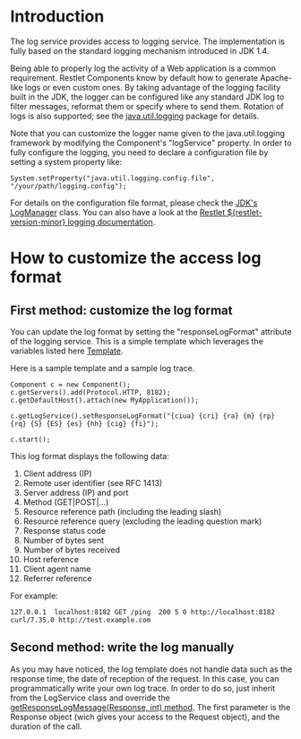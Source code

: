 # Introduction

The log service provides access to logging service. The implementation
is fully based on the standard logging mechanism introduced in JDK 1.4.

Being able to properly log the activity of a Web application is a common
requirement. Restlet Components know by default how to generate
Apache-like logs or even custom ones. By taking advantage of the logging
facility built in the JDK, the logger can be configured like any
standard JDK log to filter messages, reformat them or specify where to
send them. Rotation of logs is also supported; see the
[java.util.logging](http://docs.oracle.com/javase/1.5.0/docs/api/java/util/logging/package-summary.html)
package for details.

Note that you can customize the logger name given to the
java.util.logging framework by modifying the Component's "logService"
property. In order to fully configure the logging, you need to declare a
configuration file by setting a system property like:

<pre class="language-java"><code class="language-java">System.setProperty("java.util.logging.config.file", "/your/path/logging.config"); 
</code></pre>

For details on the configuration file format, please check the [JDK's
LogManager](http://docs.oracle.com/javase/6/docs/api/index.html?java/util/logging/LogManager.html)
class. You can also have a look at the [Restlet ${restlet-version-minor} logging
documentation](guide:///editions/jse/logging).

# How to customize the access log format

## First method: customize the log format

You can update the log format by setting the "responseLogFormat" attribute of the logging service.
This is a simple template which leverages the variables listed here
[Template](javadocs://jse/api/org/restlet/util/Resolver.html#createResolver%28org.restlet.data.Request,%20org.restlet.data.Response%29).

Here is a sample template and a sample log trace.

<pre class="language-java"><code class="language-java">Component c = new Component();
c.getServers().add(Protocol.HTTP, 8182);
c.getDefaultHost().attach(new MyApplication());

c.getLogService().setResponseLogFormat("{ciua} {cri} {ra} {m} {rp} {rq} {S} {ES} {es} {hh} {cig} {fi}");

c.start();
</code></pre>

This log format displays the following data:

1.  Client address (IP)
2.  Remote user identifier (see RFC 1413)
3.  Server address (IP) and port
4.  Method (GET|POST|...)
5.  Resource reference path (including the leading slash)
6.  Resource reference query (excluding the leading question mark)
7.  Response status code
8.  Number of bytes sent
9.  Number of bytes received
10. Host reference
11. Client agent name
12. Referrer reference

For example:

<pre class="language-bash"><code class="language-bash">127.0.0.1  localhost:8182 GET /ping  200 5 0 http://localhost:8182 curl/7.35.0 http://test.example.com
</code></pre>

## Second method: write the log manually

As you may have noticed, the log template does not handle data such as the response time, the date of reception of the request.
In this case, you can programmatically write your own log trace.
In order to do so, just inherit from the LogService class and override the [getResponseLogMessage(Response, int) method](javadocs://jse/api/org/restlet/service/LogService.html#getResponseLogMessage%28org.restlet.Response,%20int%29).
The first parameter is the Response object (wich gives your access to the Request object), and the duration of the call.

